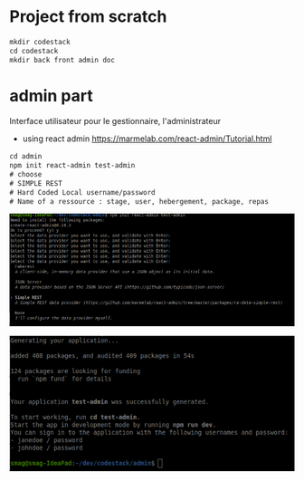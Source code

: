 # Project from scratch

```
mkdir codestack
cd codestack
mkdir back front admin doc

```


# admin part 
Interface utilisateur pour le gestionnaire, l'administrateur

- using react admin https://marmelab.com/react-admin/Tutorial.html

```
cd admin 
npm init react-admin test-admin
# choose 
# SIMPLE REST
# Hard Coded Local username/password
# Name of a ressource : stage, user, hebergement, package, repas

```

![Alt text](image-1.png)


![Alt text](image-2.png)
